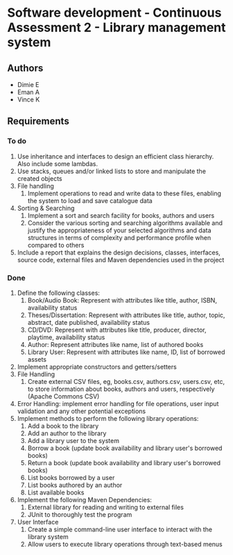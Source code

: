 # Software development - Continuous Assessment 2 - Library management system

## Authors

- Dimie E
- Eman A
- Vince K

## Requirements

### To do

1. Use inheritance and interfaces to design an efficient class hierarchy. Also include some lambdas.
2. Use stacks, queues and/or linked lists to store and manipulate the created objects
3. File handling
    1. Implement operations to read and write data to these files, enabling the system to load and save catalogue data
4. Sorting & Searching
    1. Implement a sort and search facility for books, authors and users
    2. Consider the various sorting and searching algorithms available and justify the appropriateness of your selected algorithms and data structures in terms of complexity and performance profile when compared to others
5. Include a report that explains the design decisions, classes, interfaces, source code, external files and Maven dependencies used in the project

### Done

1. Define the following classes:
   1. Book/Audio Book: Represent with attributes like title, author, ISBN, availability status
   2. Theses/Dissertation: Represent with attributes like title, author, topic, abstract, date published, availability status
   3. CD/DVD: Represent with attributes like title, producer, director, playtime, availability status
   4. Author: Represent attributes like name, list of authored books
   5. Library User: Represent with attributes like name, ID, list of borrowed assets
2. Implement appropriate constructors and getters/setters
3. File Handling
   1. Create external CSV files, eg, books.csv, authors.csv, users.csv, etc, to store information about books, authors and users, respectively (Apache Commons CSV)
4. Error Handling: implement error handling for file operations, user input validation and any other potential exceptions
5. Implement methods to perform the following library operations:
   1. Add a book to the library
   2. Add an author to the library
   3. Add a library user to the system
   4. Borrow a book (update book availability and library user's borrowed books)
   5. Return a book (update book availability and library user's borrowed books)
   6. List books borrowed by a user
   7. List books authored by an author
   8. List available books
6. Implement the following Maven Dependencies:
   1. External library for reading and writing to external files
   2. JUnit to thoroughly test the program
7. User Interface
   1. Create a simple command-line user interface to interact with the library system
   2. Allow users to execute library operations through text-based menus
